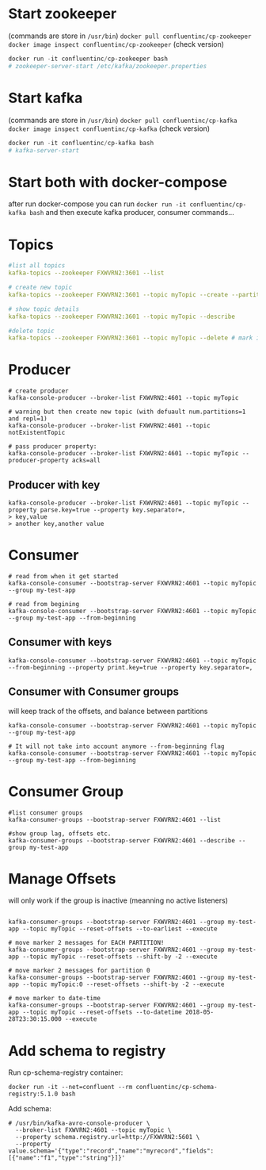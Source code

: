 

# Start zookeeper

(commands are store in `/usr/bin`)
`docker pull confluentinc/cp-zookeeper`   
`docker image inspect confluentinc/cp-zookeeper` (check version)
```powershell
docker run -it confluentinc/cp-zookeeper bash
# zookeeper-server-start /etc/kafka/zookeeper.properties
```

# Start kafka

(commands are store in `/usr/bin`)
`docker pull confluentinc/cp-kafka`
`docker image inspect confluentinc/cp-kafka` (check version)
```powershell
docker run -it confluentinc/cp-kafka bash
# kafka-server-start
```


# Start both with docker-compose

after run docker-compose you can run `docker run -it confluentinc/cp-kafka bash` and then execute kafka producer, consumer commands...



# Topics

```yaml
#list all topics
kafka-topics --zookeeper FXWVRN2:3601 --list

# create new topic
kafka-topics --zookeeper FXWVRN2:3601 --topic myTopic --create --partitions 3 --replication-factor 3

# show topic details
kafka-topics --zookeeper FXWVRN2:3601 --topic myTopic --describe

#delete topic
kafka-topics --zookeeper FXWVRN2:3601 --topic myTopic --delete # mark it for deletion. It will not work unless: delete.topic.delete=true
```

# Producer
```
# create producer
kafka-console-producer --broker-list FXWVRN2:4601 --topic myTopic

# warning but then create new topic (with defuault num.partitions=1 and repl=1) 
kafka-console-producer --broker-list FXWVRN2:4601 --topic notExistentTopic   

# pass producer property:
kafka-console-producer --broker-list FXWVRN2:4601 --topic myTopic --producer-property acks=all  

```

## Producer with key
```
kafka-console-producer --broker-list FXWVRN2:4601 --topic myTopic --property parse.key=true --property key.separator=,
> key,value
> another key,another value
```

# Consumer
```
# read from when it get started
kafka-console-consumer --bootstrap-server FXWVRN2:4601 --topic myTopic --group my-test-app

# read from begining
kafka-console-consumer --bootstrap-server FXWVRN2:4601 --topic myTopic --group my-test-app --from-beginning 
```
## Consumer with keys

```
kafka-console-consumer --bootstrap-server FXWVRN2:4601 --topic myTopic --from-beginning --property print.key=true --property key.separator=,
```

## Consumer with Consumer groups
will keep track of the offsets, and balance between partitions

```
kafka-console-consumer --bootstrap-server FXWVRN2:4601 --topic myTopic --group my-test-app

# It will not take into account anymore --from-beginning flag
kafka-console-consumer --bootstrap-server FXWVRN2:4601 --topic myTopic --group my-test-app --from-beginning 
```

# Consumer Group

```
#list consumer groups
kafka-consumer-groups --bootstrap-server FXWVRN2:4601 --list

#show group lag, offsets etc.
kafka-consumer-groups --bootstrap-server FXWVRN2:4601 --describe --group my-test-app 
```

# Manage Offsets
 will only work if the group is inactive (meanning no active listeners)
 
```

kafka-consumer-groups --bootstrap-server FXWVRN2:4601 --group my-test-app --topic myTopic --reset-offsets --to-earliest --execute 

# move marker 2 messages for EACH PARTITION!
kafka-consumer-groups --bootstrap-server FXWVRN2:4601 --group my-test-app --topic myTopic --reset-offsets --shift-by -2 --execute  

# move marker 2 messages for partition 0
kafka-consumer-groups --bootstrap-server FXWVRN2:4601 --group my-test-app --topic myTopic:0 --reset-offsets --shift-by -2 --execute 

# move marker to date-time
kafka-consumer-groups --bootstrap-server FXWVRN2:4601 --group my-test-app --topic myTopic --reset-offsets --to-datetime 2018-05-28T23:30:15.000 --execute
```


# Add schema to registry

Run cp-schema-registry container:
```
docker run -it --net=confluent --rm confluentinc/cp-schema-registry:5.1.0 bash
```
Add schema:
```
# /usr/bin/kafka-avro-console-producer \
  --broker-list FXWVRN2:4601 --topic myTopic \
  --property schema.registry.url=http://FXWVRN2:5601 \
  --property value.schema='{"type":"record","name":"myrecord","fields":[{"name":"f1","type":"string"}]}'
```
